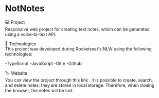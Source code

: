 <h1> NotNotes </h1>

💻 Project </br>
Responsive web project for creating text notes, which can be generated using a voice-to-text API.  

🚀 Technologies</br>
This project was developed during Rocketseat's NLW using the following technologies:

-TypeScript -JavaScript -Git e -Github

🏷️ Website</br>
You can view the project through this <a src="https://notlima.github.io/Notnotes">link</a> . It is possible to create, search, and delete notes; they are stored in local storage. Therefore, when closing the browser, the notes will be lost. 